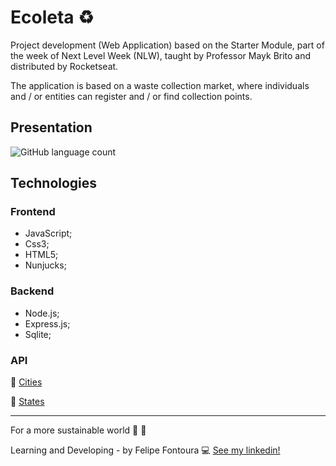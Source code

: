 # Ecoleta :recycle:
 
Project development (Web Application) based on the Starter Module, part of the week of Next Level Week (NLW), taught by Professor Mayk Brito and distributed by Rocketseat.

The application is based on a waste collection market, where individuals and / or entities can register and / or find collection points.

## Presentation

<img alt="GitHub language count" src="">

## Technologies

### Frontend

- JavaScript;
- Css3;
- HTML5;
- Nunjucks;

### Backend

- Node.js;
- Express.js;
- Sqlite;

### API 

:office: [Cities](https://servicodados.ibge.gov.br/api/docs/localidades?versao=1#api-Municipios-estadosUFMunicipiosGet)

:convenience_store: [States](https://servicodados.ibge.gov.br/api/v1/localidades/estados)

----
For a more sustainable world :evergreen_tree: :green_heart:

Learning and Developing - by Felipe Fontoura :computer: [See my linkedin!](https://www.linkedin.com/in/fontourafelipe/)